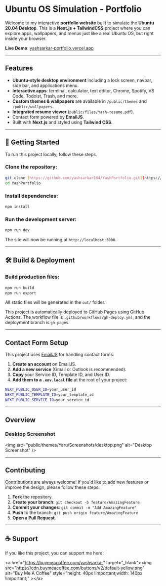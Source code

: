 # Ubuntu OS Simulation - Portfolio

Welcome to my interactive **portfolio website** built to simulate the **Ubuntu 20.04 Desktop**. This is a **Next.js + TailwindCSS** project where you can explore apps, wallpapers, and menus just like a real Ubuntu OS, but right inside your browser.

**Live Demo**: [yashsarkar-portfolio.vercel.app](https://yashsarkar-portfolio.vercel.app/)

---

## Features

-   **Ubuntu-style desktop environment** including a lock screen, navbar, side bar, and applications menu.
-   **Interactive apps**: terminal, calculator, text editor, Chrome, Spotify, VS Code, Todoist, Trash, and more.
-   **Custom themes & wallpapers** are available in `/public/themes` and `/public/wallpapers`.
-   **Integrated resume viewer** (`public/files/Yash-resume.pdf`).
-   Contact form powered by **EmailJS**.
-   Built with **Next.js** and styled using **Tailwind CSS**.

---

## 🚀 Getting Started

To run this project locally, follow these steps.

### Clone the repository:

```bash
git clone [https://github.com/yashsarkar164/YashPortfolio.git](https://github.com/yashsarkar164/YashPortfolio.git)
cd YashPortfolio
````

### Install dependencies:

```bash
npm install
```

### Run the development server:

```bash
npm run dev
```

The site will now be running at `http://localhost:3000`.

-----

## 🛠️ Build & Deployment

### Build production files:

```bash
npm run build
npm run export
```

All static files will be generated in the `out/` folder.

This project is automatically deployed to GitHub Pages using GitHub Actions. The workflow file is `.github/workflows/gh-deploy.yml`, and the deployment branch is `gh-pages`.

-----

## Contact Form Setup

This project uses [EmailJS](https://www.emailjs.com/) for handling contact forms.

1.  **Create an account** on EmailJS.
2.  **Add a new service** (Gmail or Outlook is recommended).
3.  **Copy** your Service ID, Template ID, and User ID.
4.  **Add them to a `.env.local` file** at the root of your project:

<!-- end list -->

```bash
NEXT_PUBLIC_USER_ID=your_user_id
NEXT_PUBLIC_TEMPLATE_ID=your_template_id
NEXT_PUBLIC_SERVICE_ID=your_service_id
```

-----

## Overview

### Desktop Screenshot

\<img src="public/themes/Yaru/Screenshots/desktop.png" alt="Desktop Screenshot" /\>

-----

## Contributing

Contributions are always welcome\! If you'd like to add new features or improve the design, please follow these steps:

1.  **Fork** the repository.
2.  **Create your branch**: `git checkout -b feature/AmazingFeature`
3.  **Commit your changes**: `git commit -m "Add AmazingFeature"`
4.  **Push** to the branch: `git push origin feature/AmazingFeature`
5.  **Open a Pull Request**.

-----

## ☕ Support

If you like this project, you can support me here:

\<a href="https://buymeacoffee.com/yashsarkar" target="\_blank"\>\<img src="https://cdn.buymeacoffee.com/buttons/v2/default-yellow.png" alt="Buy Me A Coffee" style="height: 40px \!important;width: 140px \!important;" \>\</a\>

```
```